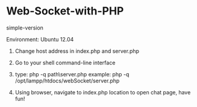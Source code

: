 Web-Socket-with-PHP
===================

simple-version

Environment: Ubuntu 12.04

1. Change host address in index.php and server.php

2. Go to your shell command-line interface

3. type: php -q path\server.php
		example: php -q /opt/lampp/htdocs/webSocket/server.php 

4. Using browser, navigate to index.php location to open chat page, have fun!


